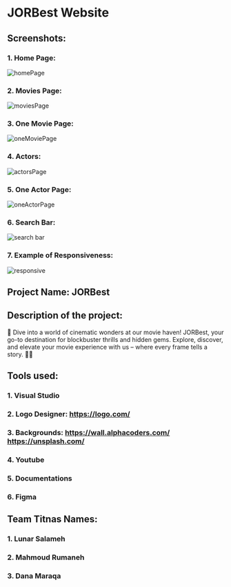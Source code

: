# JORBest Website
## Screenshots:
### 1. Home Page:
![homePage](https://github.com/202309-EKTA-JO-FSW/movie-project-team-titans/assets/80622950/58b35e15-9695-46a2-a980-29b5014b208d)
### 2. Movies Page:
![moviesPage](https://github.com/202309-EKTA-JO-FSW/movie-project-team-titans/assets/80622950/7d537af7-6eed-4483-a5f1-befb474f27df)
### 3. One Movie Page:
![oneMoviePage](https://github.com/202309-EKTA-JO-FSW/movie-project-team-titans/assets/80622950/c1d87a42-7071-458d-bd4b-7f7959edbaa8)
### 4. Actors:
![actorsPage](https://github.com/202309-EKTA-JO-FSW/movie-project-team-titans/assets/80622950/fbbdd2fa-c1a3-4f04-ad51-01accddda073)
### 5. One Actor Page:
![oneActorPage](https://github.com/202309-EKTA-JO-FSW/movie-project-team-titans/assets/80622950/bab66d6c-bf20-4a5b-9a57-7a28ce2ee1e2)
### 6. Search Bar:
![search bar](https://github.com/202309-EKTA-JO-FSW/movie-project-team-titans/assets/80622950/851f5a42-9887-4d3d-9573-d067b33d2612)
### 7. Example of Responsiveness:
![responsive](https://github.com/202309-EKTA-JO-FSW/movie-project-team-titans/assets/80622950/42471224-b73d-4024-b3e2-d1cdaf35ae08)

## Project Name: JORBest

## Description of the project: 
🎥 Dive into a world of cinematic wonders at our movie haven!
JORBest, your go-to destination for blockbuster thrills and
hidden gems. Explore, discover, and elevate your movie
experience with us – where every frame tells a story. 🍿✨

## Tools used:
### 1. Visual Studio
### 2. Logo Designer: https://logo.com/
### 3. Backgrounds: https://wall.alphacoders.com/    https://unsplash.com/
### 4. Youtube
### 5. Documentations
### 6. Figma

## Team Titnas Names:
### 1. Lunar Salameh
### 2. Mahmoud Rumaneh
### 3. Dana Maraqa
